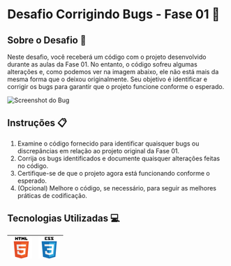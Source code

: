 # Desafio Corrigindo Bugs - Fase 01 🐞

## Sobre o Desafio 📖

Neste desafio, você receberá um código com o projeto desenvolvido durante as aulas da Fase 01. No entanto, o código sofreu algumas alterações e, como podemos ver na imagem abaixo, ele não está mais da mesma forma que o deixou originalmente. Seu objetivo é identificar e corrigir os bugs para garantir que o projeto funcione conforme o esperado.

![Screenshot do Bug](https://file.notion.so/f/s/a29a32b1-069e-4e79-af05-d69f772bccb5/Untitled.png?id=8f89f434-cf5e-47a9-8612-c55e35452cfd&table=block&spaceId=08f749ff-d06d-49a8-a488-9846e081b224&expirationTimestamp=1696089600000&signature=SVPXqwiy9HWJQd_YzP5X1H9cX3NjYPcyJedpnxK5jAo&downloadName=Untitled.png)

## Instruções 📋

1. Examine o código fornecido para identificar quaisquer bugs ou discrepâncias em relação ao projeto original da Fase 01.
2. Corrija os bugs identificados e documente quaisquer alterações feitas no código.
3. Certifique-se de que o projeto agora está funcionando conforme o esperado.
4. (Opcional) Melhore o código, se necessário, para seguir as melhores práticas de codificação.

## Tecnologias Utilizadas 💻

| ![html5](https://raw.githubusercontent.com/glauccoslima/servidor_estaticos/main/html5-original-wordmark%20(1).png) | ![css](https://raw.githubusercontent.com/glauccoslima/servidor_estaticos/main/css3-original-wordmark.png) |
|:---:|:---:|          